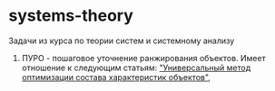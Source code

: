 # systems-theory
Задачи из курса по теории систем и системному анализу

1. ПУРО - пошаговое уточнение ранжирования объектов. Имеет отношение к следующим статьям: <a href="https://cyberleninka.ru/article/n/universalnyy-metod-optimizatsii-sostava-harakteristik-obektov/viewer">"Универсальный метод оптимизации состава характеристик объектов"</a>, 
